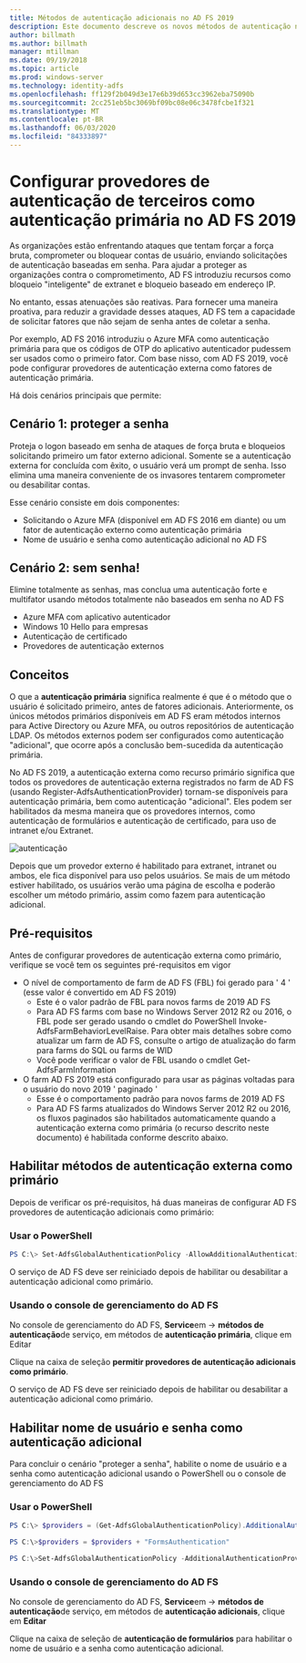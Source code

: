 ```yaml
---
title: Métodos de autenticação adicionais no AD FS 2019
description: Este documento descreve os novos métodos de autenticação no AD FS 2019.
author: billmath
ms.author: billmath
manager: mtillman
ms.date: 09/19/2018
ms.topic: article
ms.prod: windows-server
ms.technology: identity-adfs
ms.openlocfilehash: ff129f2b049d3e17e6b39d653cc3962eba75090b
ms.sourcegitcommit: 2cc251eb5bc3069bf09bc08e06c3478fcbe1f321
ms.translationtype: MT
ms.contentlocale: pt-BR
ms.lasthandoff: 06/03/2020
ms.locfileid: "84333897"
---
```

# <a name="configure-3rd-party-authentication-providers-as-primary-authentication-in-ad-fs-2019"></a>Configurar provedores de autenticação de terceiros como autenticação primária no AD FS 2019


As organizações estão enfrentando ataques que tentam forçar a força bruta, comprometer ou bloquear contas de usuário, enviando solicitações de autenticação baseadas em senha.  Para ajudar a proteger as organizações contra o comprometimento, AD FS introduziu recursos como bloqueio "inteligente" de extranet e bloqueio baseado em endereço IP.  

No entanto, essas atenuações são reativas.  Para fornecer uma maneira proativa, para reduzir a gravidade desses ataques, AD FS tem a capacidade de solicitar fatores que não sejam de senha antes de coletar a senha.  

Por exemplo, AD FS 2016 introduziu o Azure MFA como autenticação primária para que os códigos de OTP do aplicativo autenticador pudessem ser usados como o primeiro fator.
Com base nisso, com AD FS 2019, você pode configurar provedores de autenticação externa como fatores de autenticação primária.

Há dois cenários principais que permite:

## <a name="scenario-1-protect-the-password"></a>Cenário 1: proteger a senha
Proteja o logon baseado em senha de ataques de força bruta e bloqueios solicitando primeiro um fator externo adicional.  Somente se a autenticação externa for concluída com êxito, o usuário verá um prompt de senha.  Isso elimina uma maneira conveniente de os invasores tentarem comprometer ou desabilitar contas.

Esse cenário consiste em dois componentes:
- Solicitando o Azure MFA (disponível em AD FS 2016 em diante) ou um fator de autenticação externo como autenticação primária
- Nome de usuário e senha como autenticação adicional no AD FS

## <a name="scenario-2-password-free"></a>Cenário 2: sem senha!
Elimine totalmente as senhas, mas conclua uma autenticação forte e multifator usando métodos totalmente não baseados em senha no AD FS
- Azure MFA com aplicativo autenticador
- Windows 10 Hello para empresas
- Autenticação de certificado
- Provedores de autenticação externos

## <a name="concepts"></a>Conceitos
O que a **autenticação primária** significa realmente é que é o método que o usuário é solicitado primeiro, antes de fatores adicionais.  Anteriormente, os únicos métodos primários disponíveis em AD FS eram métodos internos para Active Directory ou Azure MFA, ou outros repositórios de autenticação LDAP.  Os métodos externos podem ser configurados como autenticação "adicional", que ocorre após a conclusão bem-sucedida da autenticação primária.

No AD FS 2019, a autenticação externa como recurso primário significa que todos os provedores de autenticação externa registrados no farm de AD FS (usando Register-AdfsAuthenticationProvider) tornam-se disponíveis para autenticação primária, bem como autenticação "adicional". Eles podem ser habilitados da mesma maneira que os provedores internos, como autenticação de formulários e autenticação de certificado, para uso de intranet e/ou Extranet.

![autenticação](media/Additional-Authentication-Methods-AD-FS/auth1.png)

Depois que um provedor externo é habilitado para extranet, intranet ou ambos, ele fica disponível para uso pelos usuários.  Se mais de um método estiver habilitado, os usuários verão uma página de escolha e poderão escolher um método primário, assim como fazem para autenticação adicional.

## <a name="pre-requisites"></a>Pré-requisitos
Antes de configurar provedores de autenticação externa como primário, verifique se você tem os seguintes pré-requisitos em vigor
- O nível de comportamento de farm de AD FS (FBL) foi gerado para ' 4 ' (esse valor é convertido em AD FS 2019)
    - Este é o valor padrão de FBL para novos farms de 2019 AD FS
    - Para AD FS farms com base no Windows Server 2012 R2 ou 2016, o FBL pode ser gerado usando o cmdlet do PowerShell Invoke-AdfsFarmBehaviorLevelRaise.  Para obter mais detalhes sobre como atualizar um farm de AD FS, consulte o artigo de atualização do farm para farms do SQL ou farms de WID 
    - Você pode verificar o valor de FBL usando o cmdlet Get-AdfsFarmInformation
- O farm AD FS 2019 está configurado para usar as páginas voltadas para o usuário do novo 2019 ' paginado '
    - Esse é o comportamento padrão para novos farms de 2019 AD FS
    - Para AD FS farms atualizados do Windows Server 2012 R2 ou 2016, os fluxos paginados são habilitados automaticamente quando a autenticação externa como primária (o recurso descrito neste documento) é habilitada conforme descrito abaixo.

## <a name="enable-external-authentication-methods-as-primary"></a>Habilitar métodos de autenticação externa como primário
Depois de verificar os pré-requisitos, há duas maneiras de configurar AD FS provedores de autenticação adicionais como primário:

### <a name="using-powershell"></a>Usar o PowerShell


```powershell
PS C:\> Set-AdfsGlobalAuthenticationPolicy -AllowAdditionalAuthenticationAsPrimary $true
``` 


O serviço de AD FS deve ser reiniciado depois de habilitar ou desabilitar a autenticação adicional como primário.

### <a name="using-the-ad-fs-management-console"></a>Usando o console de gerenciamento do AD FS
No console de gerenciamento do AD FS, **Service**em  ->  **métodos de autenticação**de serviço, em métodos de **autenticação primária**, clique em Editar

Clique na caixa de seleção **permitir provedores de autenticação adicionais como primário**.

O serviço de AD FS deve ser reiniciado depois de habilitar ou desabilitar a autenticação adicional como primário.

## <a name="enable-username-and-password-as-additional-authentication"></a>Habilitar nome de usuário e senha como autenticação adicional
Para concluir o cenário "proteger a senha", habilite o nome de usuário e a senha como autenticação adicional usando o PowerShell ou o console de gerenciamento do AD FS
### <a name="using-powershell"></a>Usar o PowerShell



```powershell
PS C:\> $providers = (Get-AdfsGlobalAuthenticationPolicy).AdditionalAuthenticationProvider

PS C:\>$providers = $providers + "FormsAuthentication"

PS C:\>Set-AdfsGlobalAuthenticationPolicy -AdditionalAuthenticationProvider $providers
``` 

### <a name="using-the-ad-fs-management-console"></a>Usando o console de gerenciamento do AD FS
No console de gerenciamento do AD FS, **Service**em  ->  **métodos de autenticação**de serviço, em métodos de **autenticação adicionais**, clique em **Editar**

Clique na caixa de seleção de **autenticação de formulários** para habilitar o nome de usuário e a senha como autenticação adicional.
